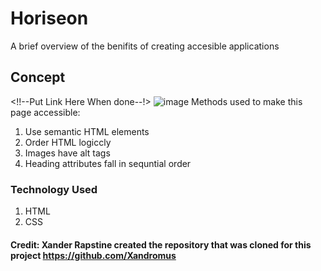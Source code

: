 # Horiseon
A brief overview of the benifits of creating accesible applications
## Concept
<!!--Put Link Here When done--!>
![image](https://user-images.githubusercontent.com/87392516/127730385-ac00544c-51ba-45ff-b77f-7f8a649074e0.png)
Methods used to make this page accessible:
1. Use semantic HTML elements
2. Order HTML logiccly
3. Images have alt tags
4. Heading attributes fall in sequntial order
### Technology Used
1. HTML
2. CSS
#### Credit: Xander Rapstine created the repository that was cloned for this project https://github.com/Xandromus
